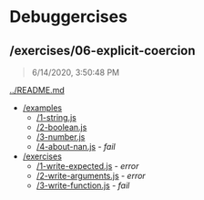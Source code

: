 # Debuggercises 

## /exercises/06-explicit-coercion 

> 6/14/2020, 3:50:48 PM 

[../README.md](../README.md)

- [/examples](./examples/README.md)
  - [/1-string.js](./examples/README.md#1-stringjs)  
  - [/2-boolean.js](./examples/README.md#2-booleanjs)  
  - [/3-number.js](./examples/README.md#3-numberjs)  
  - [/4-about-nan.js](./examples/README.md#4-about-nanjs) - _fail_ 
- [/exercises](./exercises/README.md)
  - [/1-write-expected.js](./exercises/README.md#1-write-expectedjs) - _error_ 
  - [/2-write-arguments.js](./exercises/README.md#2-write-argumentsjs) - _error_ 
  - [/3-write-function.js](./exercises/README.md#3-write-functionjs) - _fail_ 

